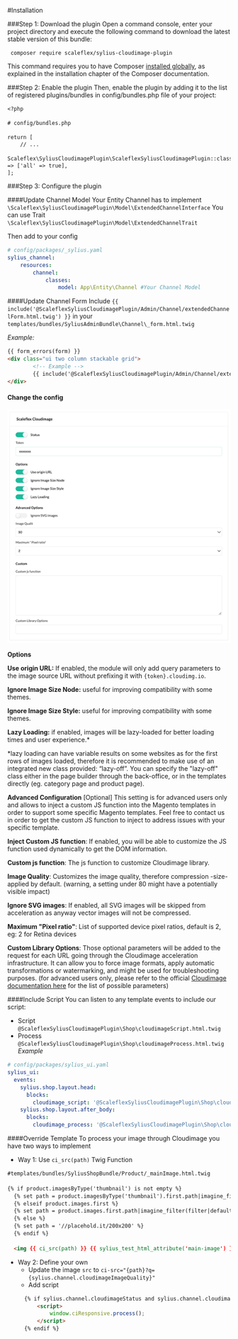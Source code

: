 #Installation

###Step 1: Download the plugin
Open a command console, enter your project directory and execute the 
following command to download the latest stable version of this bundle:

```shell
 composer require scaleflex/sylius-cloudimage-plugin
```

This command requires you to have Composer [installed globally](https://getcomposer.org/doc/00-intro.md), as explained in the installation 
chapter of the Composer documentation.

###Step 2: Enable the plugin
Then, enable the plugin by adding it to the list of registered 
plugins/bundles in config/bundles.php file of your project:

```injectablephp
<?php

# config/bundles.php

return [
    // ...
    Scaleflex\SyliusCloudimagePlugin\ScaleflexSyliusCloudimagePlugin::class => ['all' => true],
];
```

###Step 3: Configure the plugin

####Update Channel Model
Your Entity Channel has to implement ```\Scaleflex\SyliusCloudimagePlugin\Model\ExtendedChannelInterface``` 
You can use Trait ```\Scaleflex\SyliusCloudimagePlugin\Model\ExtendedChannelTrait```

Then add to your config

```yaml
# config/packages/_sylius.yaml
sylius_channel:
    resources:
        channel:
            classes:
                model: App\Entity\Channel #Your Channel Model
```

####Update Channel Form
Include ```{{ include('@ScaleflexSyliusCloudimagePlugin/Admin/Channel/extendedChannelForm.html.twig') }}```
in your ```templates/bundles/SyliusAdminBundle\Channel\_form.html.twig```

_Example:_
```html
{{ form_errors(form) }}
<div class="ui two column stackable grid">
        <!-- Example -->
        {{ include('@ScaleflexSyliusCloudimagePlugin/Admin/Channel/extendedChannelForm.html.twig') }}
</div>

```

#### Change the config
<img src="./doc/img.png"/>

**Options**

**Use origin URL:** If enabled, the module will only add query parameters to the image source URL without prefixing it with `{token}.cloudimg.io`.

**Ignore Image Size Node:** useful for improving compatibility with some themes.

**Ignore Image Size Style:** useful for improving compatibility with some themes.

**Lazy Loading:** if enabled, images will be lazy-loaded for better loading times and user experience.*

*lazy loading can have variable results on some websites as for the first rows of images loaded, therefore it is recommended to make use of an integrated new class provided: “lazy-off”. You can specify the "lazy-off" class either in the page builder through the back-office, or in the templates directly (eg. category page and product page).


**Advanced Configuration** [Optional]
This setting is for advanced users only and allows to inject a custom JS function into the Magento templates in order to support some specific Magento templates. Feel free to contact us in order to get the custom JS function to inject to address issues with your specific template.

**Inject Custom JS function**: If enabled, you will be able to customize the JS function used dynamically to get the DOM information.

**Custom js function**: The js function to customize Cloudimage library.

**Image Quality**: Customizes the image quality, therefore compression -size- applied by default. (warning, a setting under 80 might have a potentially visible impact)

**Ignore SVG images**: If enabled, all SVG images will be skipped from acceleration as anyway vector images will not be compressed.

**Maximum "Pixel ratio"**: List of supported device pixel ratios, default is 2, eg: 2 for Retina devices

**Custom Library Options**: Those optional parameters will be added to the request for each URL going through the Cloudimage acceleration infrastructure. It can allow you to force image formats, apply automatic transformations or watermarking, and might be used for troubleshooting purposes. (for advanced users only, please refer to the official [Cloudimage documentation here](https://docs/cloudimage.io) for the list of possible parameters)



####Include Script
You can listen to any template events to include our script:
- Script ```@ScaleflexSyliusCloudimagePlugin\Shop\cloudimageScript.html.twig```
- Process ```@ScaleflexSyliusCloudimagePlugin\Shop\cloudimageProcess.html.twig```
_Example_
```yaml
# config/packages/sylius_ui.yaml
sylius_ui:
  events:
    sylius.shop.layout.head:
      blocks:
        cloudimage_script: '@ScaleflexSyliusCloudimagePlugin\Shop\cloudimageScript.html.twig'
    sylius.shop.layout.after_body:
      blocks:
        cloudimage_process: '@ScaleflexSyliusCloudimagePlugin\Shop\cloudimageProcess.html.twig'
```


####Override Template
To process your image through Cloudimage you have two ways to implement

- Way 1: Use ```ci_src(path)``` Twig Function
```html
#templates/bundles/SyliusShopBundle/Product/_mainImage.html.twig

{% if product.imagesByType('thumbnail') is not empty %}
  {% set path = product.imagesByType('thumbnail').first.path|imagine_filter(filter|default('sylius_shop_product_thumbnail')) %}
  {% elseif product.images.first %}
  {% set path = product.images.first.path|imagine_filter(filter|default('sylius_shop_product_thumbnail')) %}
  {% else %}
  {% set path = '//placehold.it/200x200' %}
  {% endif %}

  <img {{ ci_src(path) }} {{ sylius_test_html_attribute('main-image') }} alt="{{ product.name }}" class="ui bordered image" />
```

- Way 2: Define your own
  - Update the image ```src``` to ```ci-src="{path}?q={sylius.channel.cloudimageImageQuality}"```
  - Add script
  ```html
    {% if sylius.channel.cloudimageStatus and sylius.channel.cloudimageToken %}
        <script>
            window.ciResponsive.process();
        </script>
    {% endif %}
  ```